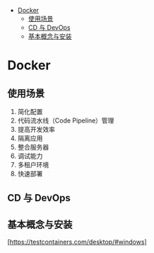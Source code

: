 - [Docker](#docker)
  - [使用场景](#使用场景)
  - [CD 与 DevOps](#cd-与-devops)
  - [基本概念与安装](#基本概念与安装)

# Docker

## 使用场景

1. 简化配置
2. 代码流水线（Code Pipeline）管理
3. 提高开发效率
4. 隔离应用
5. 整合服务器
6. 调试能力
7. 多租户环境
8. 快速部署

## CD 与 DevOps

## 基本概念与安装

[https://testcontainers.com/desktop/#windows]
